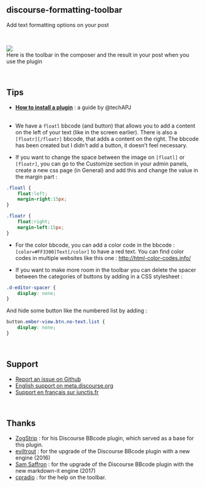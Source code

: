 ## discourse-formatting-toolbar

Add text formatting options on your post

<br>

![](https://github.com/iunctis/discourse-formatting-toolbar/blob/master/formatting-toolbar.png?raw=true)
<br>Here is the toolbar in the composer and the result in your post when you use the plugin



<br>

## Tips

- [**How to install a plugin**](https://meta.discourse.org/t/install-a-plugin/19157) : a guide by @techAPJ<br><br>

- We have a `floatl` bbcode (and button) that allows you to add a content on the left of your text (like in the screen earlier). There is also a `[floatr][/floatr]` bbcode, that adds a content on the right. The bbcode has been created but I didn’t add a button, it doesn’t feel necessary.

- If you want to change the space between the image on `[floatl]` or `[floatr]`, you can go to the Customize section in your admin panels, create a new css page (in General) and add this and change the value in the margin part : 

```css
.floatl {
    float:left;
    margin-right:15px;
}
```


```css
.floatr {
    float:right;
    margin-left:15px;
}
```

- For the color bbcode, you can add a color code in the bbcode : `[color=#FF3300]Text[/color]` to have a red text. You can find color codes in multiple websites like this one : http://html-color-codes.info/

- If you want to make more room in the toolbar you can delete the spacer between the categories of buttons by adding in a CSS stylesheet : 

```css
.d-editor-spacer {
    display: none;
}
```

And hide some button like the numbered list by adding : 

```css
button.ember-view.btn.no-text.list {
    display: none;
}
```

<br>

## Support

- [Report an issue on Github](https://github.com/iunctis/discourse-formatting-toolbar/issues)
- [English support on meta.discourse.org](https://meta.discourse.org/t/formatting-toolbar/40649)
- [Support en français sur iunctis.fr](https://iunctis.fr/t/formatting-toolbar-options-de-mise-en-forme/4244)


<br>

## Thanks

 - [ZogStrip](https://github.com/discourse/vbulletin-bbcode) : for his Discourse BBcode plugin, which served as a base for this plugin.
 - [eviltrout](https://github.com/eviltrout) : for the upgrade of the Discourse BBcode plugin with a new engine (2016)
 - [Sam Saffron](https://github.com/SamSaffron) : for the upgrade of the Discourse BBcode plugin with the new markdown-it engine (2017)
 - [cpradio](https://github.com/cpradio) : for the help on the toolbar.
